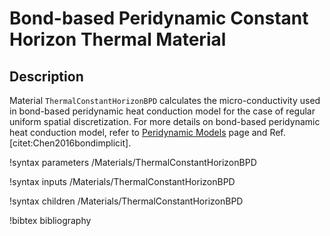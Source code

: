 # Bond-based Peridynamic Constant Horizon Thermal Material

## Description

Material `ThermalConstantHorizonBPD` calculates the micro-conductivity used in bond-based peridynamic heat conduction model for the case of regular uniform spatial discretization. For more details on bond-based peridynamic heat conduction model, refer to [Peridynamic Models](peridynamics/PeridynamicModels.md) page and Ref. [citet:Chen2016bondimplicit].

!syntax parameters /Materials/ThermalConstantHorizonBPD

!syntax inputs /Materials/ThermalConstantHorizonBPD

!syntax children /Materials/ThermalConstantHorizonBPD

!bibtex bibliography
